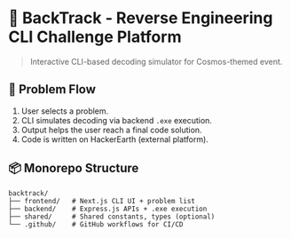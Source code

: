 # 🚀 BackTrack - Reverse Engineering CLI Challenge Platform

> Interactive CLI-based decoding simulator for Cosmos-themed event.

## 🧩 Problem Flow

1. User selects a problem.
2. CLI simulates decoding via backend `.exe` execution.
3. Output helps the user reach a final code solution.
4. Code is written on HackerEarth (external platform).

## 📦 Monorepo Structure

```plaintext
backtrack/
├── frontend/   # Next.js CLI UI + problem list
├── backend/    # Express.js APIs + .exe execution
├── shared/     # Shared constants, types (optional)
└── .github/    # GitHub workflows for CI/CD
```